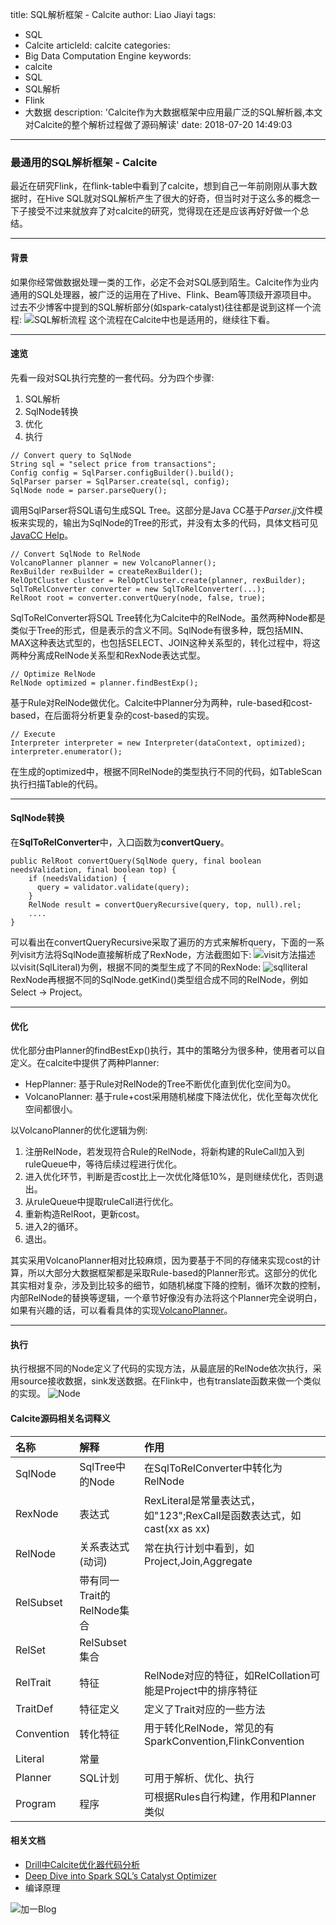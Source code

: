 title: SQL解析框架 - Calcite
author: Liao Jiayi
tags:
  - SQL
  - Calcite
articleId: calcite
categories:
  - Big Data Computation Engine
keywords:
  - calcite
  - SQL
  - SQL解析
  - Flink
  - 大数据
description: 'Calcite作为大数据框架中应用最广泛的SQL解析器,本文对Calcite的整个解析过程做了源码解读'
date: 2018-07-20 14:49:03
---
### 最通用的SQL解析框架 - Calcite
最近在研究Flink，在flink-table中看到了calcite，想到自己一年前刚刚从事大数据时，在Hive SQL就对SQL解析产生了很大的好奇，但当时对于这么多的概念一下子接受不过来就放弃了对calcite的研究，觉得现在还是应该再好好做一个总结。
***

#### 背景
如果你经常做数据处理一类的工作，必定不会对SQL感到陌生。Calcite作为业内通用的SQL处理器，被广泛的运用在了Hive、Flink、Beam等顶级开源项目中。  
过去不少博客中提到的SQL解析部分(如spark-catalyst)往往都是说到这样一个流程:
![SQL解析流程][1]
这个流程在Calcite中也是适用的，继续往下看。
***

#### 速览
先看一段对SQL执行完整的一套代码。分为四个步骤:

1. SQL解析
2. SqlNode转换
3. 优化
4. 执行

```
// Convert query to SqlNode
String sql = "select price from transactions";
Config config = SqlParser.configBuilder().build();
SqlParser parser = SqlParser.create(sql, config);
SqlNode node = parser.parseQuery();
```
调用SqlParser将SQL语句生成SQL Tree。这部分是Java CC基于*Parser.jj*文件模板来实现的，输出为SqlNode的Tree的形式，并没有太多的代码，具体文档可见[JavaCC Help](https://javacc.org/doc)。
```
// Convert SqlNode to RelNode
VolcanoPlanner planner = new VolcanoPlanner();
RexBuilder rexBuilder = createRexBuilder();
RelOptCluster cluster = RelOptCluster.create(planner, rexBuilder);
SqlToRelConverter converter = new SqlToRelConverter(...);
RelRoot root = converter.convertQuery(node, false, true);
```
SqlToRelConverter将SQL Tree转化为Calcite中的RelNode。虽然两种Node都是类似于Tree的形式，但是表示的含义不同。SqlNode有很多种，既包括MIN、MAX这种表达式型的，也包括SELECT、JOIN这种关系型的，转化过程中，将这两种分离成RelNode关系型和RexNode表达式型。
```
// Optimize RelNode
RelNode optimized = planner.findBestExp();
```
基于Rule对RelNode做优化。Calcite中Planner分为两种，rule-based和cost-based，在后面将分析更复杂的cost-based的实现。
```
// Execute
Interpreter interpreter = new Interpreter(dataContext, optimized);
interpreter.enumerator();
```
在生成的optimized中，根据不同RelNode的类型执行不同的代码，如TableScan执行扫描Table的代码。
***
#### SqlNode转换
在**SqlToRelConverter**中，入口函数为**convertQuery**。
```
public RelRoot convertQuery(SqlNode query, final boolean needsValidation, final boolean top) {
    if (needsValidation) {
      query = validator.validate(query);
    }
    RelNode result = convertQueryRecursive(query, top, null).rel;
    ....
}
```
可以看出在convertQueryRecursive采取了遍历的方式来解析query，下面的一系列visit方法将SqlNode直接解析成了RexNode，方法截图如下:
![visit方法描述][2]
以visit(SqlLiteral)为例，根据不同的类型生成了不同的RexNode:
![sqlliteral][3]
RexNode再根据不同的SqlNode.getKind()类型组合成不同的RelNode，例如Select -> Project。

***

#### 优化
优化部分由Planner的findBestExp()执行，其中的策略分为很多种，使用者可以自定义。在calcite中提供了两种Planner:

* HepPlanner: 基于Rule对RelNode的Tree不断优化直到优化空间为0。
* VolcanoPlanner: 基于rule+cost采用随机梯度下降法优化，优化至每次优化空间都很小。

以VolcanoPlanner的优化逻辑为例:

1. 注册RelNode，若发现符合Rule的RelNode，将新构建的RuleCall加入到ruleQueue中，等待后续过程进行优化。
2. 进入优化环节，判断是否cost比上一次优化降低10%，是则继续优化，否则退出。
3. 从ruleQueue中提取ruleCall进行优化。
4. 重新构造RelRoot，更新cost。
5. 进入2的循环。
6. 退出。

其实采用VolcanoPlanner相对比较麻烦，因为要基于不同的存储来实现cost的计算，所以大部分大数据框架都是采取Rule-based的Planner形式。这部分的优化其实相对复杂，涉及到比较多的细节，如随机梯度下降的控制，循环次数的控制，内部RelNode的替换等逻辑，一个章节好像没有办法将这个Planner完全说明白，如果有兴趣的话，可以看看具体的实现[VolcanoPlanner](https://github.com/apache/calcite/blob/master/core/src/main/java/org/apache/calcite/plan/volcano/VolcanoPlanner.java)。

***
#### 执行
执行根据不同的Node定义了代码的实现方法，从最底层的RelNode依次执行，采用source接收数据，sink发送数据。在Flink中，也有translate函数来做一个类似的实现。
![Node][5]


#### Calcite源码相关名词释义
|名称|解释|作用|
|:-|:-|:-|
| SqlNode | SqlTree中的Node | 在SqlToRelConverter中转化为RelNode |
| RexNode | 表达式 | RexLiteral是常量表达式，如"123";RexCall是函数表达式，如cast(xx as xx) |
| RelNode | 关系表达式(动词) | 常在执行计划中看到，如Project,Join,Aggregate |
| RelSubset | 带有同一Trait的RelNode集合 |  |
| RelSet | RelSubset集合 |  |
| RelTrait | 特征 | RelNode对应的特征，如RelCollation可能是Project中的排序特征 |
| TraitDef | 特征定义 | 定义了Trait对应的一些方法 |
| Convention | 转化特征 | 用于转化RelNode，常见的有SparkConvention,FlinkConvention |
| Literal | 常量 |  |
| Planner | SQL计划 | 可用于解析、优化、执行 |
| Program | 程序 | 可根据Rules自行构建，作用和Planner类似 |

#### 相关文档
* [Drill中Calcite优化器代码分析](https://blog.csdn.net/huxuanlai/article/details/59511315)
* [Deep Dive into Spark SQL’s Catalyst Optimizer](https://databricks.com/blog/2015/04/13/deep-dive-into-spark-sqls-catalyst-optimizer.html)
* 编译原理



![加一Blog][6]

  [6]: http://www.liaojiayi.com/assets/jiayi_end_qr.png


  [1]: http://www.liaojiayi.com/assets/calcite-1.png
  [2]: http://www.liaojiayi.com/assets/calcite-2.png
  [3]: http://www.liaojiayi.com/assets/calcite-5.png
  [4]: http://www.liaojiayi.com/assets/calcite-3.png
  [5]: http://www.liaojiayi.com/assets/calcite-4.png